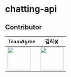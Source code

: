 # chatting-api

## Contributor

|         TeamAgree         |            김학성            |
|-------------------------------|-------------------------------|
<a href="https://github.com/TeamAgree"><img src="https://avatars.githubusercontent.com/u/140408265?s=96&v=4" width="75"></a>|<a href="https://github.com/haksung59"><img src="https://avatars.githubusercontent.com/u/82303691?v=4" width="75"></a> |
